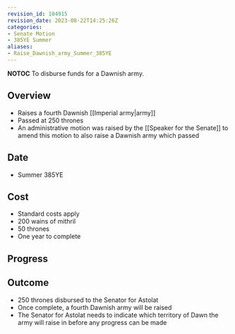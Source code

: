 ```yaml
---
revision_id: 104915
revision_date: 2023-08-22T14:25:26Z
categories:
- Senate Motion
- 385YE Summer
aliases:
- Raise_Dawnish_army_Summer_385YE
---
```



__NOTOC__
 To disburse funds for a Dawnish army.
## Overview
* Raises a fourth Dawnish [[Imperial army|army]]
* Passed at 250 thrones
* An administrative motion was raised by the [[Speaker for the Senate]] to amend this motion to also raise a Dawnish army which passed
## Date
* Summer 385YE
## Cost
* Standard costs apply
* 200 wains of mithril
* 50 thrones
* One year to complete
## Progress

## Outcome
* 250 thrones disbursed to the Senator for Astolat
* Once complete, a fourth Dawnish army will be raised
* The Senator for Astolat needs to indicate which territory of Dawn the army will raise in before any progress can be made